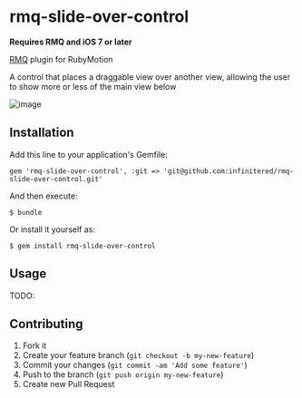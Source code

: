 rmq-slide-over-control
===================

**Requires RMQ and iOS 7 or later**

[RMQ](http://rubymotionquery.com) plugin for RubyMotion

A control that places a draggable view over another view, allowing the user to show more or less of the main view below

![image](https://ir_wp.s3.amazonaws.com/wp-content/uploads/sites/19/2014/09/slide-over-control-example_2.gif)


## Installation

Add this line to your application's Gemfile:

    gem 'rmq-slide-over-control', :git => 'git@github.com:infinitered/rmq-slide-over-control.git'
    
And then execute:

    $ bundle

Or install it yourself as:

    $ gem install rmq-slide-over-control

## Usage

TODO: 

## Contributing

1. Fork it
2. Create your feature branch (`git checkout -b my-new-feature`)
3. Commit your changes (`git commit -am 'Add some feature'`)
4. Push to the branch (`git push origin my-new-feature`)
5. Create new Pull Request
